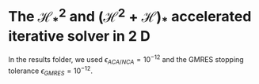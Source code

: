 # The $\mathcal{H}^2_{ * }$ and ${(\mathcal{H}^2 + \mathcal{H})}_{ * }$ accelerated iterative solver in $2$ D
In the results folder, we used $\epsilon_{ACA/NCA} = 10^{-12}$ and the GMRES stopping tolerance $\epsilon_{GMRES} = 10^{-12}$.

